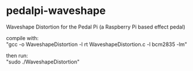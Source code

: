# pedalpi-waveshape
Waveshape Distortion for the Pedal Pi (a Raspberry Pi based effect pedal)
  
compile with:  
"gcc -o WaveshapeDistortion -l rt WaveshapeDistortion.c -l bcm2835 -lm"  
  
then run:  
"sudo ./WaveshapeDistortion"
